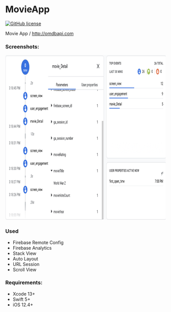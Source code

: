 # MovieApp

[![GitHub license](https://img.shields.io/github/license/mashape/apistatus.svg)](https://github.com/aarifsumra/eigami/blob/develop/LICENSE)
 
Movie App / http://omdbapi.com

### Screenshots:
<img src="./Images/firebaseEvent.png" width="940" height="516"><br>

### Used 
- Firebase Remote Config
- Firebase Analytics
- Stack View
- Auto Layout
- URL Session
- Scroll View

### Requirements:
- Xcode 13+
- Swift 5+
- iOS 12.4+
